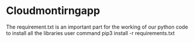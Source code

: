 # Cloudmontirngapp
The requirement.txt is an important part for the working of our python code to install all the libraries user command 
pip3 install -r requirements.txt
